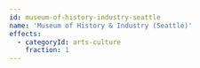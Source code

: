 ```yaml
---
id: museum-of-history-industry-seattle
name: 'Museum of History & Industry (Seattle)'
effects:
  - categoryId: arts-culture
    fraction: 1
---
```

